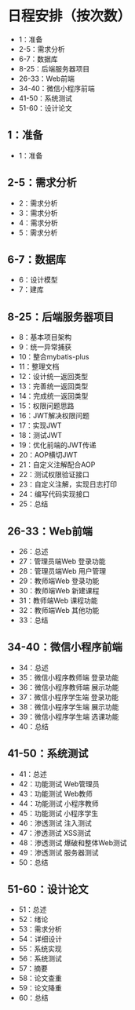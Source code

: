 # 日程安排（按次数）

- 1：准备
- 2-5：需求分析
- 6-7：数据库
- 8-25：后端服务器项目
- 26-33：Web前端
- 34-40：微信小程序前端
- 41-50：系统测试
- 51-60：设计论文

## 1：准备

- 1：准备

## 2-5：需求分析

- 2：需求分析
- 3：需求分析
- 4：需求分析
- 5：需求分析

## 6-7：数据库

- 6：设计模型
- 7：建库

## 8-25：后端服务器项目

- 8：基本项目架构
- 9：统一异常捕获
- 10：整合mybatis-plus
- 11：整理文档
- 12：设计统一返回类型
- 13：完善统一返回类型
- 14：完成统一返回类型
- 15：权限问题思路
- 16：JWT解决权限问题
- 17：实现JWT
- 18：测试JWT
- 19：优化前端的JWT传递
- 20：AOP横切JWT
- 21：自定义注解配合AOP
- 22：测试权限验证接口
- 23：自定义注解，实现日志打印
- 24：编写代码实现接口
- 25：总结

## 26-33：Web前端

- 26：总述
- 27：管理员端Web 登录功能
- 28：管理员端Web 用户管理
- 29：教师端Web 登录功能
- 30：教师端Web 新建课程
- 31：教师端Web 课程功能
- 32：教师端Web 其他功能
- 33：总结

## 34-40：微信小程序前端

- 34：总述
- 35：微信小程序教师端 登录功能
- 36：微信小程序教师端 展示功能
- 37：微信小程序学生端 登录功能
- 38：微信小程序学生端 展示功能
- 39：微信小程序学生端 选课功能
- 40：总结

## 41-50：系统测试

- 41：总述
- 42：功能测试 Web管理员
- 43：功能测试 Web教师
- 44：功能测试 小程序教师
- 45：功能测试 小程序学生
- 46：渗透测试 注入测试
- 47：渗透测试 XSS测试
- 48：渗透测试 爆破和整体Web测试
- 49：渗透测试 服务器测试
- 50：总结

## 51-60：设计论文

- 51：总述
- 52：绪论
- 53：需求分析
- 54：详细设计
- 55：系统实现
- 56：系统测试
- 57：摘要
- 58：论文查重
- 59：论文降重
- 60：总结